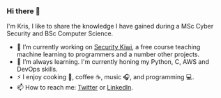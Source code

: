 ### Hi there 👋

I'm Kris, I like to share the knowledge I have gained during a MSc Cyber Security and BSc Computer Science.

- 🔭 I’m currently working on [Security Kiwi](https://security.kiwi), a free course teaching machine learning to programmers and a number other projects.
- 🌱 I’m always learning. I'm currently honing my Python, C, AWS and DevOps skills.
- ⚡ I enjoy cooking :stew:, coffee :coffee:, music :headphones:, and programming :computer:.
- 📫 How to reach me: [Twitter](https://twitter.com/KrisBolton) or [LinkedIn](https://www.linkedin.com/in/kris-bolton/).
